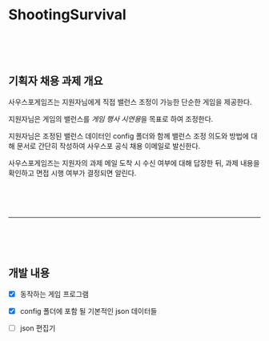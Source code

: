 # ShootingSurvival
  
  <br/><br/><br/>
  
## 기획자 채용 과제 개요

사우스포게임즈는 지원자님에게 직접 밸런스 조정이 가능한 단순한 게임을 제공한다.

지원자님은 게임의 밸런스를 *게임 행사 시연용*을 목표로 하여 조정한다.

지원자님은 조정된 밸런스 데이터인 config 폴더와 함께 밸런스 조정 의도와 방법에 대해 문서로 간단히 작성하여 사우스포 공식 채용 이메일로 발신한다.

사우스포게임즈는 지원자의 과제 메일 도착 시 수신 여부에 대해 답장한 뒤, 과제 내용을 확인하고 면접 시행 여부가 결정되면 알린다.
  
  <br/><br/><br/>
  
---
  
  <br/><br/><br/>
  
## 개발 내용

- [x] 동작하는 게임 프로그램

- [x] config 폴더에 포함 될 기본적인 json 데이터들

- [ ] json 편집기
